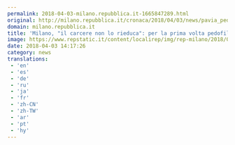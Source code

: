 ```yaml
---
permalink: 2018-04-03-milano.repubblica.it-1665847289.html
original: http://milano.repubblica.it/cronaca/2018/04/03/news/pavia_pedofilia_carcere_rieducazione_-192854644/?rss
domain: milano.repubblica.it
title: 'Milano, "il carcere non lo rieduca": per la prima volta pedofilo condannato a curarsi'
image: https://www.repstatic.it/content/localirep/img/rep-milano/2018/04/03/133515251-21dec08b-8f79-4f76-aad3-837934af655c.jpg
date: 2018-04-03 14:17:26
category: news
translations: 
 - 'en'
 - 'es'
 - 'de'
 - 'ru'
 - 'ja'
 - 'fr'
 - 'zh-CN'
 - 'zh-TW'
 - 'ar'
 - 'pt'
 - 'hy'
---
```


